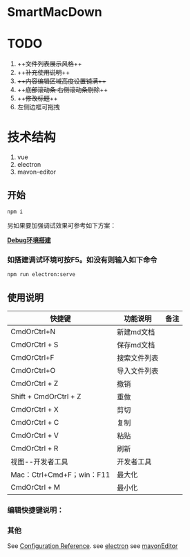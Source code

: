 # SmartMacDown

# TODO
1. ++~~文件列表展示风格~~++
2. ++~~补充使用说明~~++
3. ~~++内容编辑区域高度设置铺满++~~
4. ++~~底部滚动条 右侧滚动条剔除~~++
5. ++~~修改标题~~++
6. 左侧边框可拖拽


# 技术结构
1. vue
2. electron
3. mavon-editor


## 开始
```
npm i
```
另如果要加强调试效果可参考如下方案：

[**Debug环境搭建**](https://blog.csdn.net/lichong951/article/details/126718928)

### 如搭建调试环境可按F5。如没有则输入如下命令
```
npm run electron:serve
```
## 使用说明
|快捷键|功能说明|备注|
|-|-|-|
|CmdOrCtrl+N|新建md文档||
|CmdOrCtrl + S|保存md文档||
|CmdOrCtrl+F|搜索文件列表||
|CmdOrCtrl+O|导入文件列表||
|CmdOrCtrl + Z|撤销||
|Shift + CmdOrCtrl + Z|重做||
|CmdOrCtrl + X|剪切||
|CmdOrCtrl + C|复制||
|CmdOrCtrl + V|粘贴||
|CmdOrCtrl + R|刷新||
|视图--开发者工具|开发者工具||
|Mac：Ctrl+Cmd+F；win：F11|最大化||
|CmdOrCtrl + M|最小化||

### 编辑快捷键说明：


### 其他
See [Configuration Reference](https://cli.vuejs.org/config/).
see [electron](https://www.electronjs.org/zh/)
see [mavonEditor](https://github.com/hinesboy/mavonEditor)

